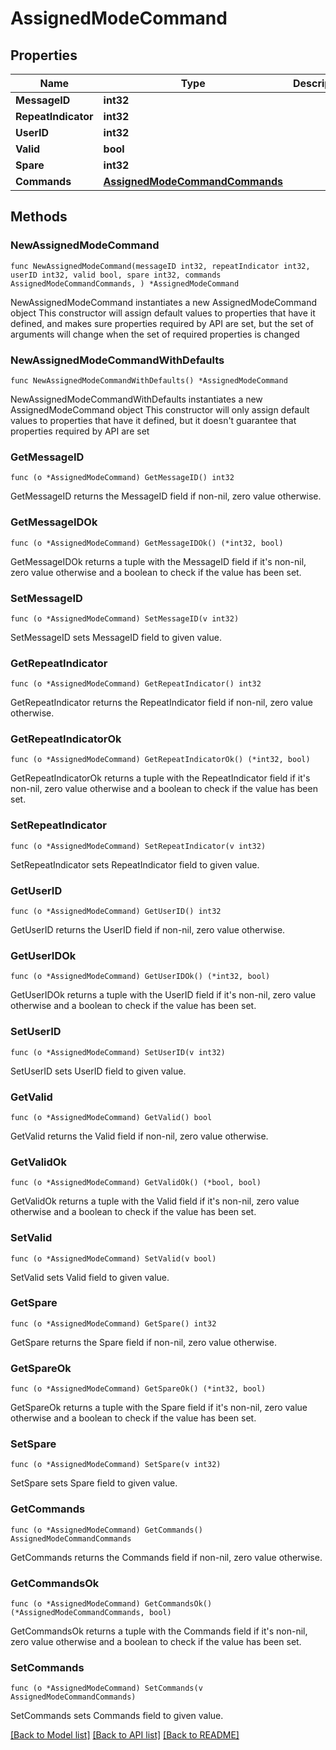 # AssignedModeCommand

## Properties

Name | Type | Description | Notes
------------ | ------------- | ------------- | -------------
**MessageID** | **int32** |  | 
**RepeatIndicator** | **int32** |  | 
**UserID** | **int32** |  | 
**Valid** | **bool** |  | 
**Spare** | **int32** |  | 
**Commands** | [**AssignedModeCommandCommands**](AssignedModeCommandCommands.md) |  | 

## Methods

### NewAssignedModeCommand

`func NewAssignedModeCommand(messageID int32, repeatIndicator int32, userID int32, valid bool, spare int32, commands AssignedModeCommandCommands, ) *AssignedModeCommand`

NewAssignedModeCommand instantiates a new AssignedModeCommand object
This constructor will assign default values to properties that have it defined,
and makes sure properties required by API are set, but the set of arguments
will change when the set of required properties is changed

### NewAssignedModeCommandWithDefaults

`func NewAssignedModeCommandWithDefaults() *AssignedModeCommand`

NewAssignedModeCommandWithDefaults instantiates a new AssignedModeCommand object
This constructor will only assign default values to properties that have it defined,
but it doesn't guarantee that properties required by API are set

### GetMessageID

`func (o *AssignedModeCommand) GetMessageID() int32`

GetMessageID returns the MessageID field if non-nil, zero value otherwise.

### GetMessageIDOk

`func (o *AssignedModeCommand) GetMessageIDOk() (*int32, bool)`

GetMessageIDOk returns a tuple with the MessageID field if it's non-nil, zero value otherwise
and a boolean to check if the value has been set.

### SetMessageID

`func (o *AssignedModeCommand) SetMessageID(v int32)`

SetMessageID sets MessageID field to given value.


### GetRepeatIndicator

`func (o *AssignedModeCommand) GetRepeatIndicator() int32`

GetRepeatIndicator returns the RepeatIndicator field if non-nil, zero value otherwise.

### GetRepeatIndicatorOk

`func (o *AssignedModeCommand) GetRepeatIndicatorOk() (*int32, bool)`

GetRepeatIndicatorOk returns a tuple with the RepeatIndicator field if it's non-nil, zero value otherwise
and a boolean to check if the value has been set.

### SetRepeatIndicator

`func (o *AssignedModeCommand) SetRepeatIndicator(v int32)`

SetRepeatIndicator sets RepeatIndicator field to given value.


### GetUserID

`func (o *AssignedModeCommand) GetUserID() int32`

GetUserID returns the UserID field if non-nil, zero value otherwise.

### GetUserIDOk

`func (o *AssignedModeCommand) GetUserIDOk() (*int32, bool)`

GetUserIDOk returns a tuple with the UserID field if it's non-nil, zero value otherwise
and a boolean to check if the value has been set.

### SetUserID

`func (o *AssignedModeCommand) SetUserID(v int32)`

SetUserID sets UserID field to given value.


### GetValid

`func (o *AssignedModeCommand) GetValid() bool`

GetValid returns the Valid field if non-nil, zero value otherwise.

### GetValidOk

`func (o *AssignedModeCommand) GetValidOk() (*bool, bool)`

GetValidOk returns a tuple with the Valid field if it's non-nil, zero value otherwise
and a boolean to check if the value has been set.

### SetValid

`func (o *AssignedModeCommand) SetValid(v bool)`

SetValid sets Valid field to given value.


### GetSpare

`func (o *AssignedModeCommand) GetSpare() int32`

GetSpare returns the Spare field if non-nil, zero value otherwise.

### GetSpareOk

`func (o *AssignedModeCommand) GetSpareOk() (*int32, bool)`

GetSpareOk returns a tuple with the Spare field if it's non-nil, zero value otherwise
and a boolean to check if the value has been set.

### SetSpare

`func (o *AssignedModeCommand) SetSpare(v int32)`

SetSpare sets Spare field to given value.


### GetCommands

`func (o *AssignedModeCommand) GetCommands() AssignedModeCommandCommands`

GetCommands returns the Commands field if non-nil, zero value otherwise.

### GetCommandsOk

`func (o *AssignedModeCommand) GetCommandsOk() (*AssignedModeCommandCommands, bool)`

GetCommandsOk returns a tuple with the Commands field if it's non-nil, zero value otherwise
and a boolean to check if the value has been set.

### SetCommands

`func (o *AssignedModeCommand) SetCommands(v AssignedModeCommandCommands)`

SetCommands sets Commands field to given value.



[[Back to Model list]](../README.md#documentation-for-models) [[Back to API list]](../README.md#documentation-for-api-endpoints) [[Back to README]](../README.md)


